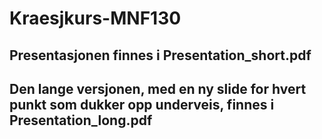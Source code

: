 # Kraesjkurs-MNF130

## Presentasjonen finnes i Presentation_short.pdf

## Den lange versjonen, med en ny slide for hvert punkt som dukker opp underveis, finnes i Presentation_long.pdf
